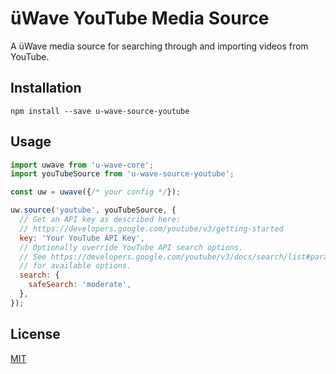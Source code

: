 # üWave YouTube Media Source

A üWave media source for searching through and importing videos from YouTube.

## Installation

```
npm install --save u-wave-source-youtube
```

## Usage

```js
import uwave from 'u-wave-core';
import youTubeSource from 'u-wave-source-youtube';

const uw = uwave({/* your config */});

uw.source('youtube', youTubeSource, {
  // Get an API key as described here:
  // https://developers.google.com/youtube/v3/getting-started
  key: 'Your YouTube API Key',
  // Optionally override YouTube API search options.
  // See https://developers.google.com/youtube/v3/docs/search/list#parameters
  // for available options.
  search: {
    safeSearch: 'moderate',
  },
});
```

## License

[MIT](./LICENSE)
